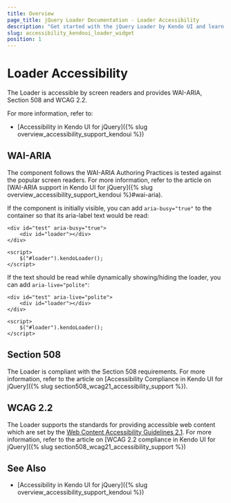 ```yaml
---
title: Overview
page_title: jQuery Loader Documentation - Loader Accessibility
description: "Get started with the jQuery Loader by Kendo UI and learn about its accessibility support for WAI-ARIA, Section 508, and WCAG 2.2."
slug: accessibility_kendoui_loader_widget
position: 1
---
```


# Loader Accessibility

The Loader is accessible by screen readers and provides WAI-ARIA, Section 508 and WCAG 2.2.

For more information, refer to:
* [Accessibility in Kendo UI for jQuery]({% slug overview_accessibility_support_kendoui %})

## WAI-ARIA

The component follows the WAI-ARIA Authoring Practices is tested against the popular screen readers. For more information, refer to the article on [WAI-ARIA support in Kendo UI for jQuery]({% slug overview_accessibility_support_kendoui %}#wai-aria).

If the component is initially visible, you can add `aria-busy="true"` to the container so that its aria-label text would be read:

```dojo
<div id="test" aria-busy="true">
    <div id="loader"></div>
</div>
 
<script>
    $("#loader").kendoLoader();
</script>
```

If the text should be read while dynamically showing/hiding the loader, you can add `aria-live="polite"`:

```dojo
<div id="test" aria-live="polite">
    <div id="loader"></div>
</div>
 
<script>
    $("#loader").kendoLoader();
</script>
```

## Section 508

The Loader is compliant with the Section 508 requirements. For more information, refer to the article on [Accessibility Compliance in Kendo UI for jQuery]({% slug section508_wcag21_accessibility_support %}).

## WCAG 2.2

The Loader supports the standards for providing accessible web content which are set by the [Web Content Accessibility Guidelines 2.1](https://www.w3.org/TR/WCAG/). For more information, refer to the article on [WCAG 2.2 compliance in Kendo UI for jQuery]({% slug section508_wcag21_accessibility_support %})

##

## See Also

* [Accessibility in Kendo UI for jQuery]({% slug overview_accessibility_support_kendoui %})

